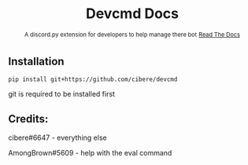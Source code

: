 <h1 align="center">
Devcmd Docs
</h1>
<p align="center">
<sup>A discord.py extension for developers to help manage there bot</sup>
<sup>
    <a href="https://gist.github.com/cibere/da22060df5ab6282b452e972f08d269b">Read The Docs</a>
</sup>
</p>


## Installation
```
pip install git+https://github.com/cibere/devcmd
```
git is required to be installed first

## Credits:

cibere#6647 - everything else

AmongBrown#5609 - help with the eval command